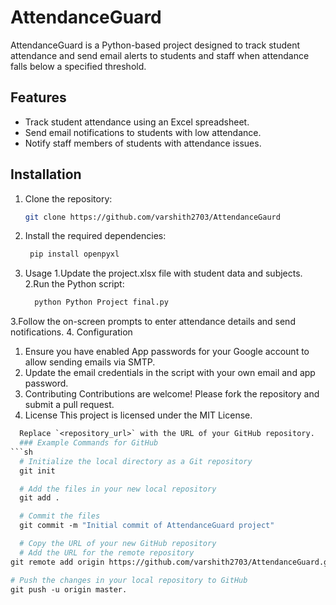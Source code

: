 # AttendanceGuard

AttendanceGuard is a Python-based project designed to track student attendance and send email alerts to students and staff when attendance falls below a specified threshold.

## Features

- Track student attendance using an Excel spreadsheet.
- Send email notifications to students with low attendance.
- Notify staff members of students with attendance issues.

## Installation

1. Clone the repository:
   ```sh
   git clone https://github.com/varshith2703/AttendanceGaurd
2. Install the required dependencies:
   ```sh
    pip install openpyxl
3. Usage
  1.Update the project.xlsx file with student data and subjects.
  2.Run the Python script:
     ```sh
       python Python Project final.py
  3.Follow the on-screen prompts to enter attendance details and send notifications.
4. Configuration
  1. Ensure you have enabled App passwords for your Google account to allow sending emails via SMTP.
  2. Update the email credentials in the script with your own email and app password.
5. Contributing
  Contributions are welcome! Please fork the repository and submit a pull request.
6. License
  This project is licensed under the MIT License.
  ```graphql
    Replace `<repository_url>` with the URL of your GitHub repository.
    ### Example Commands for GitHub
```sh
    # Initialize the local directory as a Git repository
    git init

    # Add the files in your new local repository
    git add .

    # Commit the files
    git commit -m "Initial commit of AttendanceGuard project"

    # Copy the URL of your new GitHub repository
    # Add the URL for the remote repository
  git remote add origin https://github.com/varshith2703/AttendanceGuard.git

# Push the changes in your local repository to GitHub
git push -u origin master.





